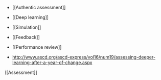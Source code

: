   - [[Authentic assessment]]

  - [[Deep learning]]

  - [[Simulation]]
  - [[Feedback]]
  - [[Performance review]]

  - http://www.ascd.org/ascd-express/vol16/num19/assessing-deeper-learning-after-a-year-of-change.aspx

[[Assessment]]